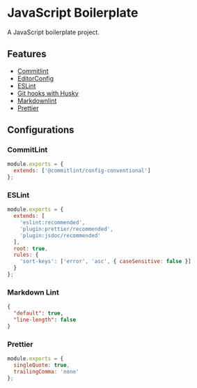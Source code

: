 # JavaScript Boilerplate

A JavaScript boilerplate project.

## Features

- [Commitlint](https://commitlint.js.org/)
- [EditorConfig](https://editorconfig.org/)
- [ESLint](https://eslint.org/)
- [Git hooks with Husky](https://github.com/typicode/husky)
- [Markdownlint](https://github.com/DavidAnson/markdownlint)
- [Prettier](https://prettier.io/)

## Configurations

### CommitLint

```javascript
module.exports = {
  extends: ['@commitlint/config-conventional']
};
```

### ESLint

```javascript
module.exports = {
  extends: [
    'eslint:recommended',
    'plugin:prettier/recommended',
    'plugin:jsdoc/recommended'
  ],
  root: true,
  rules: {
    'sort-keys': ['error', 'asc', { caseSensitive: false }]
  }
};
```

### Markdown Lint

```json
{
  "default": true,
  "line-length": false
}
```

### Prettier

```javascript
module.exports = {
  singleQuote: true,
  trailingComma: 'none'
};
```
